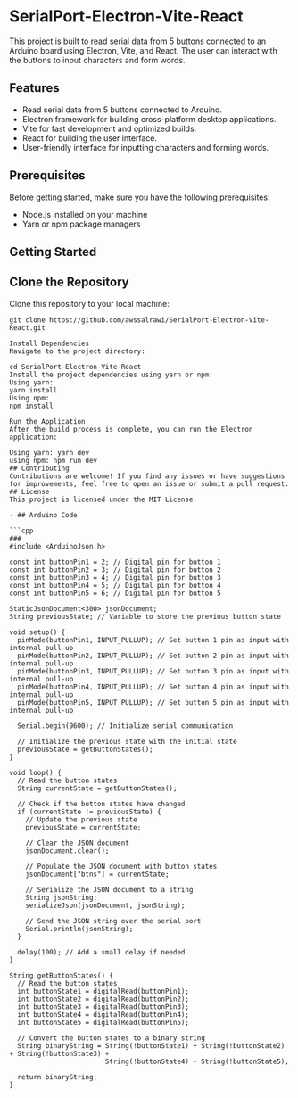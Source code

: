 # SerialPort-Electron-Vite-React

This project is built to read serial data from 5 buttons connected to an Arduino board using Electron, Vite, and React. The user can interact with the buttons to input characters and form words.

## Features

- Read serial data from 5 buttons connected to Arduino.
- Electron framework for building cross-platform desktop applications.
- Vite for fast development and optimized builds.
- React for building the user interface.
- User-friendly interface for inputting characters and forming words.



## Prerequisites

Before getting started, make sure you have the following prerequisites:

- Node.js installed on your machine
- Yarn or npm package managers

## Getting Started

## Clone the Repository

Clone this repository to your local machine:

```shell
git clone https://github.com/awssalrawi/SerialPort-Electron-Vite-React.git

Install Dependencies
Navigate to the project directory:

cd SerialPort-Electron-Vite-React
Install the project dependencies using yarn or npm:
Using yarn:
yarn install
Using npm:
npm install

Run the Application
After the build process is complete, you can run the Electron application:

Using yarn: yarn dev
using npm: npm run dev
## Contributing
Contributions are welcome! If you find any issues or have suggestions for improvements, feel free to open an issue or submit a pull request.
## License
This project is licensed under the MIT License.

- ## Arduino Code

```cpp
###
#include <ArduinoJson.h>

const int buttonPin1 = 2; // Digital pin for button 1
const int buttonPin2 = 3; // Digital pin for button 2
const int buttonPin3 = 4; // Digital pin for button 3
const int buttonPin4 = 5; // Digital pin for button 4
const int buttonPin5 = 6; // Digital pin for button 5

StaticJsonDocument<300> jsonDocument;
String previousState; // Variable to store the previous button state

void setup() {
  pinMode(buttonPin1, INPUT_PULLUP); // Set button 1 pin as input with internal pull-up
  pinMode(buttonPin2, INPUT_PULLUP); // Set button 2 pin as input with internal pull-up
  pinMode(buttonPin3, INPUT_PULLUP); // Set button 3 pin as input with internal pull-up
  pinMode(buttonPin4, INPUT_PULLUP); // Set button 4 pin as input with internal pull-up
  pinMode(buttonPin5, INPUT_PULLUP); // Set button 5 pin as input with internal pull-up

  Serial.begin(9600); // Initialize serial communication

  // Initialize the previous state with the initial state
  previousState = getButtonStates();
}

void loop() {
  // Read the button states
  String currentState = getButtonStates();

  // Check if the button states have changed
  if (currentState != previousState) {
    // Update the previous state
    previousState = currentState;

    // Clear the JSON document
    jsonDocument.clear();

    // Populate the JSON document with button states
    jsonDocument["btns"] = currentState;

    // Serialize the JSON document to a string
    String jsonString;
    serializeJson(jsonDocument, jsonString);

    // Send the JSON string over the serial port
    Serial.println(jsonString);
  }

  delay(100); // Add a small delay if needed
}

String getButtonStates() {
  // Read the button states
  int buttonState1 = digitalRead(buttonPin1);
  int buttonState2 = digitalRead(buttonPin2);
  int buttonState3 = digitalRead(buttonPin3);
  int buttonState4 = digitalRead(buttonPin4);
  int buttonState5 = digitalRead(buttonPin5);

  // Convert the button states to a binary string
  String binaryString = String(!buttonState1) + String(!buttonState2) + String(!buttonState3) +
                        String(!buttonState4) + String(!buttonState5);

  return binaryString;
}
